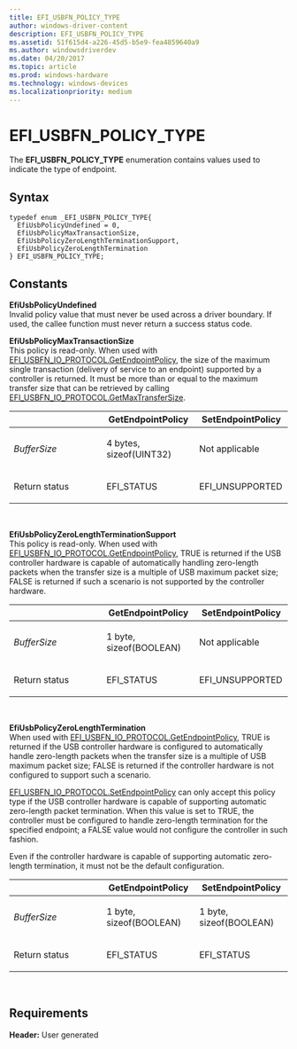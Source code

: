 ```yaml
---
title: EFI_USBFN_POLICY_TYPE
author: windows-driver-content
description: EFI_USBFN_POLICY_TYPE
ms.assetid: 51f615d4-a226-45d5-b5e9-fea4859640a9
ms.author: windowsdriverdev
ms.date: 04/20/2017
ms.topic: article
ms.prod: windows-hardware
ms.technology: windows-devices
ms.localizationpriority: medium
---
```


# EFI\_USBFN\_POLICY\_TYPE


The **EFI\_USBFN\_POLICY\_TYPE** enumeration contains values used to indicate the type of endpoint.

## Syntax


``` syntax
typedef enum _EFI_USBFN_POLICY_TYPE{
  EfiUsbPolicyUndefined = 0, 
  EfiUsbPolicyMaxTransactionSize, 
  EfiUsbPolicyZeroLengthTerminationSupport, 
  EfiUsbPolicyZeroLengthTermination
} EFI_USBFN_POLICY_TYPE;
```

## Constants


<a href="" id="efiusbpolicyundefined"></a>**EfiUsbPolicyUndefined**  
Invalid policy value that must never be used across a driver boundary. If used, the callee function must never return a success status code.

<a href="" id="efiusbpolicymaxtransactionsize"></a>**EfiUsbPolicyMaxTransactionSize**  
This policy is read-only. When used with [EFI\_USBFN\_IO\_PROTOCOL.GetEndpointPolicy](efi-usbfn-io-protocolgetendpointpolicy.md), the size of the maximum single transaction (delivery of service to an endpoint) supported by a controller is returned. It must be more than or equal to the maximum transfer size that can be retrieved by calling [EFI\_USBFN\_IO\_PROTOCOL.GetMaxTransferSize](efi-usbfn-io-protocolgetmaxtransfersize.md).

<table>
<colgroup>
<col width="33%" />
<col width="33%" />
<col width="33%" />
</colgroup>
<thead>
<tr class="header">
<th></th>
<th>GetEndpointPolicy</th>
<th>SetEndpointPolicy</th>
</tr>
</thead>
<tbody>
<tr class="odd">
<td><p><em>BufferSize</em></p></td>
<td><p>4 bytes, sizeof(UINT32)</p></td>
<td><p>Not applicable</p></td>
</tr>
<tr class="even">
<td><p>Return status</p></td>
<td><p>EFI_STATUS</p></td>
<td><p>EFI_UNSUPPORTED</p></td>
</tr>
</tbody>
</table>

 

<a href="" id="efiusbpolicyzerolengthterminationsupport"></a>**EfiUsbPolicyZeroLengthTerminationSupport**  
This policy is read-only. When used with [EFI\_USBFN\_IO\_PROTOCOL.GetEndpointPolicy](efi-usbfn-io-protocolgetendpointpolicy.md), TRUE is returned if the USB controller hardware is capable of automatically handling zero-length packets when the transfer size is a multiple of USB maximum packet size; FALSE is returned if such a scenario is not supported by the controller hardware.

<table>
<colgroup>
<col width="33%" />
<col width="33%" />
<col width="33%" />
</colgroup>
<thead>
<tr class="header">
<th></th>
<th>GetEndpointPolicy</th>
<th>SetEndpointPolicy</th>
</tr>
</thead>
<tbody>
<tr class="odd">
<td><p><em>BufferSize</em></p></td>
<td><p>1 byte, sizeof(BOOLEAN)</p></td>
<td><p>Not applicable</p></td>
</tr>
<tr class="even">
<td><p>Return status</p></td>
<td><p>EFI_STATUS</p></td>
<td><p>EFI_UNSUPPORTED</p></td>
</tr>
</tbody>
</table>

 

<a href="" id="efiusbpolicyzerolengthtermination"></a>**EfiUsbPolicyZeroLengthTermination**  
When used with [EFI\_USBFN\_IO\_PROTOCOL.GetEndpointPolicy](efi-usbfn-io-protocolgetendpointpolicy.md), TRUE is returned if the USB controller hardware is configured to automatically handle zero-length packets when the transfer size is a multiple of USB maximum packet size; FALSE is returned if the controller hardware is not configured to support such a scenario.

[EFI\_USBFN\_IO\_PROTOCOL.SetEndpointPolicy](efi-usbfn-io-protocolsetendpointpolicy.md) can only accept this policy type if the USB controller hardware is capable of supporting automatic zero-length packet termination. When this value is set to TRUE, the controller must be configured to handle zero-length termination for the specified endpoint; a FALSE value would not configure the controller in such fashion.

Even if the controller hardware is capable of supporting automatic zero-length termination, it must not be the default configuration.

<table>
<colgroup>
<col width="33%" />
<col width="33%" />
<col width="33%" />
</colgroup>
<thead>
<tr class="header">
<th></th>
<th>GetEndpointPolicy</th>
<th>SetEndpointPolicy</th>
</tr>
</thead>
<tbody>
<tr class="odd">
<td><p><em>BufferSize</em></p></td>
<td><p>1 byte, sizeof(BOOLEAN)</p></td>
<td><p>1 byte, sizeof(BOOLEAN)</p></td>
</tr>
<tr class="even">
<td><p>Return status</p></td>
<td><p>EFI_STATUS</p></td>
<td><p>EFI_STATUS</p></td>
</tr>
</tbody>
</table>

 

## Requirements


**Header:** User generated

 

 





